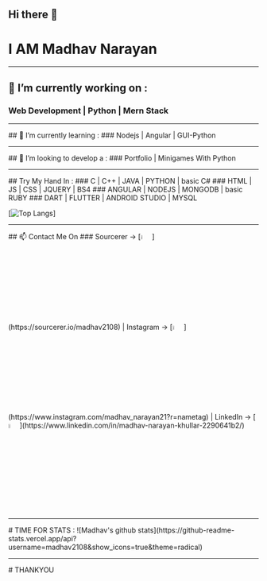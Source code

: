 ## Hi there 👋
# I AM Madhav Narayan
<hr>

##  🔭 I’m currently working on :
### Web Development | Python  | Mern Stack
<hr>
##  🌱 I’m currently learning :
### Nodejs | Angular | GUI-Python
<hr>
##  🤔 I’m looking to develop a :
### Portfolio |  Minigames With Python
<hr>
## Try My Hand In :
### C | C++ | JAVA | PYTHON | basic C#
### HTML | JS | CSS | JQUERY | BS4
### ANGULAR | NODEJS | MONGODB | basic RUBY
### DART | FLUTTER | ANDROID STUDIO | MYSQL

 [![Top Langs](https://github-readme-stats.vercel.app/api/top-langs/?username=madhav2108)]

<hr>
## 📫 Contact Me On
### Sourcerer -> [<img src="https://sourcerer.io/icons/logo-sharing.svg" width="4.5%" alt="Sourcerer">](https://sourcerer.io/madhav2108) | Instagram -> [<img src="https://img.icons8.com/fluent/48/000000/instagram-new.png" width="4.5%"/>](https://www.instagram.com/madhav_narayan21?r=nametag) |  LinkedIn  -> [<img src="https://img.icons8.com/color/48/000000/linkedin.png" width="4.5%"/>](https://www.linkedin.com/in/madhav-narayan-khullar-2290641b2/)
<hr>
# TIME FOR STATS :
![Madhav's github stats](https://github-readme-stats.vercel.app/api?username=madhav2108&show_icons=true&theme=radical)

<hr>
# THANKYOU

